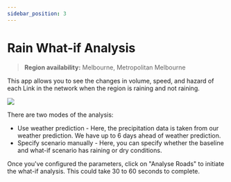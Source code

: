 ```yaml
---
sidebar_position: 3
---
```


# Rain What-if Analysis

> **Region availability:** Melbourne, Metropolitan Melbourne

This app allows you to see the changes in volume, speed, and hazard of each Link in the network when the region is raining and not raining.

![](/img/map/apps/rain-whatif.png)

There are two modes of the analysis:
- Use weather prediction - Here, the precipitation data is taken from our weather prediction. We have up to 6 days ahead of weather prediction.
- Specify scenario manually - Here, you can specify whether the baseline and what-if scenario has raining or dry conditions.

Once you've configured the parameters, click on "Analyse Roads" to initiate the what-if analysis.
This could take 30 to 60 seconds to complete.
